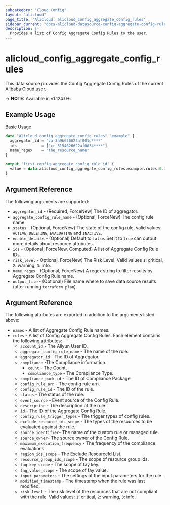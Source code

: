 ```yaml
---
subcategory: "Cloud Config"
layout: "alicloud"
page_title: "Alicloud: alicloud_config_aggregate_config_rules"
sidebar_current: "docs-alicloud-datasource-config-aggregate-config-rules"
description: |-
  Provides a list of Config Aggregate Config Rules to the user.
---
```


# alicloud\_config\_aggregate\_config\_rules

This data source provides the Config Aggregate Config Rules of the current Alibaba Cloud user.

-> **NOTE:** Available in v1.124.0+.

## Example Usage

Basic Usage

```terraform
data "alicloud_config_aggregate_config_rules" "example" {
  aggregator_id = "ca-3a9b626622af001d****"
  ids           = ["cr-5154626622af0034****"]
  name_regex    = "the_resource_name"
}

output "first_config_aggregate_config_rule_id" {
  value = data.alicloud_config_aggregate_config_rules.example.rules.0.id
}
```

## Argument Reference

The following arguments are supported:

* `aggregator_id` - (Required, ForceNew) The ID of aggregator.
* `aggregate_config_rule_name` - (Optional, ForceNew) The config rule name.
* `status` - (Optional, ForceNew) The state of the config rule, valid values: `ACTIVE`, `DELETING`, `EVALUATING` and `INACTIVE`. 
* `enable_details` - (Optional) Default to `false`. Set it to `true` can output more details about resource attributes.
* `ids` - (Optional, ForceNew, Computed)  A list of Aggregate Config Rule IDs.
* `risk_level` - Optional, ForceNew) The Risk Level. Valid values `1`: critical, `2`: warning, `3`: info.
* `name_regex` - (Optional, ForceNew) A regex string to filter results by Aggregate Config Rule name.
* `output_file` - (Optional) File name where to save data source results (after running `terraform plan`).

## Argument Reference

The following attributes are exported in addition to the arguments listed above:

* `names` - A list of Aggregate Config Rule names.
* `rules` - A list of Config Aggregate Config Rules. Each element contains the following attributes:
	* `account_id` - The Aliyun User ID.
	* `aggregate_config_rule_name` - The name of the rule.
	* `aggregator_id` - The ID of Aggregator.
	* `compliance` -The Compliance information.
		* `count` - The Count.
		* `compliance_type` - The Compliance Type.
	* `compliance_pack_id` - The ID of Compliance Package.
	* `config_rule_arn` - The config rule arn.
	* `config_rule_id` - The ID of the rule.
	* `status` - The status of the rule. 
	* `event_source` - Event source of the Config Rule. 
	* `description` - The description of the rule.
	* `id` - The ID of the Aggregate Config Rule.
	* `config_rule_trigger_types` - The trigger types of config rules.
	* `exclude_resource_ids_scope` - The types of the resources to be evaluated against the rule.
    * `source_identifier`- The name of the custom rule or managed rule.
    * `source_owner`- The source owner of the Config Rule.
	* `maximum_execution_frequency` - The frequency of the compliance evaluations.
	* `region_ids_scope` - The Exclude ResourceId List.
	* `resource_group_ids_scope` - The scope of resource group ids.
	* `tag_key_scope` - The scope of tay key.
	* `tag_value_scope` - The scope of tay value.
	* `input_parameters` - The settings of the input parameters for the rule.
	* `modified_timestamp` - The timestamp when the rule was last modified.
	* `risk_level` - The risk level of the resources that are not compliant with the rule. Valid values: `1`: critical, `2`: warning, `3`: info.
